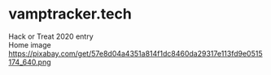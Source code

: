 # vamptracker.tech
Hack or Treat 2020 entry
<br>
Home image https://pixabay.com/get/57e8d04a4351a814f1dc8460da29317e113fd9e0515174_640.png
